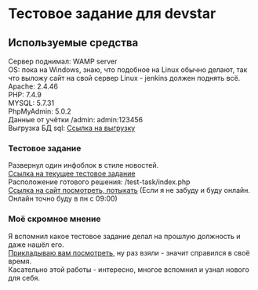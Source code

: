 # Тестовое задание для devstar
## Используемые средства
Сервер поднимал: WAMP server<br>
OS: пока на Windows, знаю, что подобное на Linux обычно делают, так что выложу сайт на свой сервер Linux - jenkins должен поднять всё.<br>
Apache: 2.4.46<br>
PHP: 7.4.9<br>
MYSQL: 5.7.31<br>
PhpMyAdmin: 5.0.2<br>
Данные от учётки /admin: admin:123456<br>
Выгрузка БД sql: [Ссылка на выгрузку](https://drive.google.com/file/d/1dMptl11MxdihzZChoI39-NefuLtSEHg_/view?usp=sharing)<br>
### Тестовое задание
Развернул один инфоблок в стиле новостей.<br>
[Ссылка на текущее тестовое задание](https://docs.google.com/document/d/1MGy-hKPODUSVdPnm8xUDmyuHhczoik3V/edit)<br>
Расположение готового решения: /test-task/index.php<br>
[Ссылка на сайт посмотреть, потыкать](http://localhost/devstar/test-task/) (Если я не забуду и буду онлайн. Онлайн точно буду в пн с 09:00)<br>
### Моё скромное мнение
Я вспомнил какое тестовое задание делал на прошлую должность и даже нашёл его.<br>
[Прикладываю вам посмотреть](https://docs.google.com/document/d/1zyh7NUYePu7-yFP4j_Hgov5DJTuNO40VOfpF-92HbTg/edit), ну раз взяли - значит справился в своё время.<br>
Касательно этой работы - интересно, многое вспомнил и узнал нового для себя.



